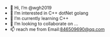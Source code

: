 - 👋 Hi, I’m @wgh2019
- 👀 I’m interested in C++ dotNet golang
- 🌱 I’m currently learning C++
- 💞️ I’m looking to collaborate on ...
- 📫 reach me from Email:846509690@qq.com

<!---
wgh2019/wgh2019 is a ✨ special ✨ repository because its `README.md` (this file) appears on your GitHub profile.
You can click the Preview link to take a look at your changes.
--->
